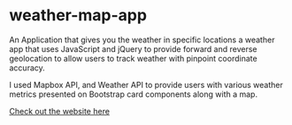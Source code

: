 # weather-map-app
An Application that gives you the weather in specific locations
a weather app that uses JavaScript and jQuery to provide forward and reverse geolocation to allow users to track weather with pinpoint coordinate accuracy. 

I used Mapbox API, and Weather API to provide users with various weather metrics presented on Bootstrap card components along with a map.

<a href="https://mariogranados.github.io/weather-map-app/">Check out the website here</a>
